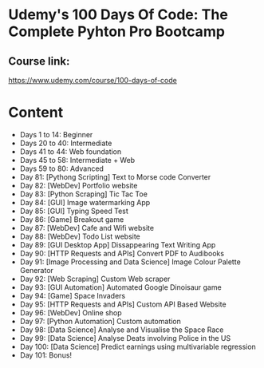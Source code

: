 # Udemy's 100 Days Of Code: The Complete Pyhton Pro Bootcamp

## Course link:
https://www.udemy.com/course/100-days-of-code

#  Content
 - Days 1 to 14: Beginner
 - Days 20 to  40: Intermediate
 - Days 41 to 44: Web foundation
 - Days 45 to 58: Intermediate + Web 
 - Days 59 to 80: Advanced
 - Day 81: [Pythong Scripting] Text to Morse code Converter
 - Day 82: [WebDev] Portfolio website
 - Day 83: [Python Scraping] Tic Tac Toe
 - Day 84: [GUI] Image watermarking App
 - Day 85: [GUI] Typing Speed Test
 - Day 86: [Game] Breakout game
 - Day 87: [WebDev] Cafe and Wifi website
 - Day 88: [WebDev] Todo List website
 - Day 89: [GUI Desktop App] Dissappearing Text Writing App
 - Day 90: [HTTP Requests and APIs] Convert PDF to Audibooks
 - Day 91: [Image Processing and Data Science] Image Colour Palette Generator
 - Day 92: [Web Scraping] Custom Web scraper
 - Day 93: [GUI Automation] Automated Google Dinoisaur game
 - Day 94: [Game] Space Invaders
 - Day 95: [HTTP Requests and APIs] Custom API Based Website
 - Day 96: [WebDev] Online shop
 - Day 97: [Python Automation] Custom automation
 - Day 98: [Data Science] Analyse and Visualise the Space Race
 - Day 99: [Data Science] Analyse Deats involving Police in the US
 - Day 100: [Data Science] Predict earnings using multivariable regression
 - Day 101: Bonus!